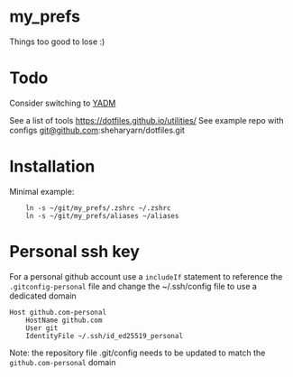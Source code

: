 # my_prefs

Things too good to lose :)

# Todo

Consider switching to [YADM](https://yadm.io/docs/getting_started)

See a list of tools https://dotfiles.github.io/utilities/
See example repo with configs git@github.com:sheharyarn/dotfiles.git

# Installation

Minimal example:

```
    ln -s ~/git/my_prefs/.zshrc ~/.zshrc
    ln -s ~/git/my_prefs/aliases ~/aliases
```

# Personal ssh key

For a personal github account use a `includeIf` statement
to reference the `.gitconfig-personal` file
and change the ~/.ssh/config file to use a dedicated domain

```
Host github.com-personal
	HostName github.com
	User git
	IdentityFile ~/.ssh/id_ed25519_personal
```

Note: the repository file .git/config needs to be updated to match the `github.com-personal` domain
